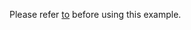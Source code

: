 Please refer [to](https://github.com/ShimmerEngineering/liblsl-Csharp/tree/shimmer_dev/examples/SendData) before using this example.
